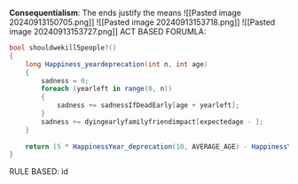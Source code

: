 **Consequentialism**: The ends justify the means
![[Pasted image 20240913150705.png]]
![[Pasted image 20240913153718.png]]
![[Pasted image 20240913153727.png]]
ACT BASED FORUMLA:
```csharp
bool shouldwekill5people?()
{
	long Happiness_yeardeprecation(int n, int age)
	{
		sadness = 0;
		foreach (yearleft in range(0, n))
		{
			sadness += sadnessIfDeadEarly[age + yearleft];
		}
		sadness += dyingearlyfamilyfriendimpact[expectedage - ];
	}
	
	return (5 * HappinessYear_deprecation(10, AVERAGE_AGE) - HappinessYear_deprecation(50, AVERAGE_AGE)) > 0;
}
``` 
RULE BASED:
id